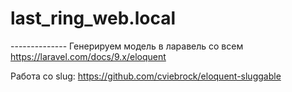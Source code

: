 # last_ring_web.local
-------------- Генерируем модель в ларавель со всем
https://laravel.com/docs/9.x/eloquent

Работа со slug:
https://github.com/cviebrock/eloquent-sluggable